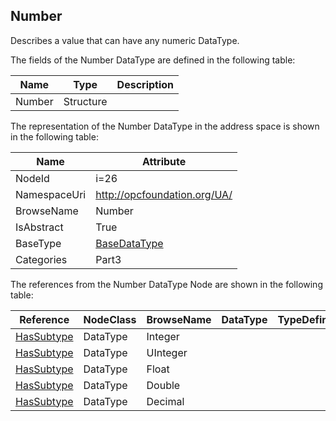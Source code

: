 <!-- datatype -->
## Number
Describes a value that can have any numeric DataType.  
<!-- end of description -->
The fields of the Number DataType are defined in the following table:  

|Name|Type|Description|
|---|---|---|
|Number|Structure||

The representation of the Number DataType in the address space is shown in the following table:  

|Name|Attribute|
|---|---|
|NodeId|i=26|
|NamespaceUri|http://opcfoundation.org/UA/|
|BrowseName|Number|
|IsAbstract|True|
|BaseType|[BaseDataType](../../../Part3/DataTypes/BaseDataType/readme.md)|
|Categories|Part3|

The references from the Number DataType Node are shown in the following table:  

|Reference|NodeClass|BrowseName|DataType|TypeDefinition|ModellingRule|
|---|---|---|---|---|---|
|[HasSubtype](../../../Part3/ReferenceTypes/HasSubtype/readme.md)|DataType|Integer||||
|[HasSubtype](../../../Part3/ReferenceTypes/HasSubtype/readme.md)|DataType|UInteger||||
|[HasSubtype](../../../Part3/ReferenceTypes/HasSubtype/readme.md)|DataType|Float||||
|[HasSubtype](../../../Part3/ReferenceTypes/HasSubtype/readme.md)|DataType|Double||||
|[HasSubtype](../../../Part3/ReferenceTypes/HasSubtype/readme.md)|DataType|Decimal||||

